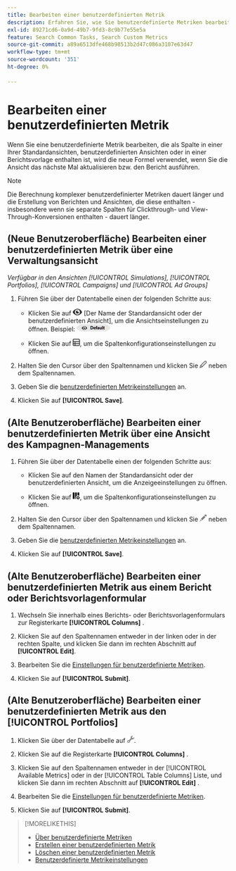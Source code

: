 ```yaml
---
title: Bearbeiten einer benutzerdefinierten Metrik
description: Erfahren Sie, wie Sie benutzerdefinierte Metriken bearbeiten, die anhand von Standardmetriken berechnet werden.
exl-id: 89271cd6-0a9d-49b7-9fd3-8c9b77e55e5a
feature: Search Common Tasks, Search Custom Metrics
source-git-commit: a89a6513dfe468b98513b2d47c086a3107e63d47
workflow-type: tm+mt
source-wordcount: '351'
ht-degree: 0%

---
```


# Bearbeiten einer benutzerdefinierten Metrik

Wenn Sie eine benutzerdefinierte Metrik bearbeiten, die als Spalte in einer Ihrer Standardansichten, benutzerdefinierten Ansichten oder in einer Berichtsvorlage enthalten ist, wird die neue Formel verwendet, wenn Sie die Ansicht das nächste Mal aktualisieren bzw. den Bericht ausführen.

>[!NOTE]
>
>Die Berechnung komplexer benutzerdefinierter Metriken dauert länger und die Erstellung von Berichten und Ansichten, die diese enthalten - insbesondere wenn sie separate Spalten für Clickthrough- und View-Through-Konversionen enthalten - dauert länger.

## (Neue Benutzeroberfläche) Bearbeiten einer benutzerdefinierten Metrik über eine Verwaltungsansicht

*Verfügbar in den Ansichten [!UICONTROL Simulations], [!UICONTROL Portfolios], [!UICONTROL Campaigns] und [!UICONTROL Ad Groups]*

1. Führen Sie über der Datentabelle einen der folgenden Schritte aus:

   * Klicken Sie auf ![Ansichtsauswahl](/help/search-social-commerce/assets/view.png "Ansichtsauswahl") \[Der Name der Standardansicht oder der benutzerdefinierten Ansicht\], um die Ansichtseinstellungen zu öffnen. Beispiel: ![Beispielansicht](/help/search-social-commerce/assets/view-selector-example.png "Beispielansicht")

   * Klicken Sie auf ![Benutzerdefinierte Spalten](/help/search-social-commerce/assets/custom-columns-new.png "Benutzerdefinierte Spalten"), um die Spaltenkonfigurationseinstellungen zu öffnen.

1. Halten Sie den Cursor über den Spaltennamen und klicken Sie ![Bearbeiten](/help/search-social-commerce/assets/edit-new.png "Bearbeiten") neben dem Spaltennamen.

1. Geben Sie die [benutzerdefinierten Metrikeinstellungen](custom-metric-settings.md) an.

1. Klicken Sie auf **[!UICONTROL Save]**.

## (Alte Benutzeroberfläche) Bearbeiten einer benutzerdefinierten Metrik über eine Ansicht des Kampagnen-Managements

1. Führen Sie über der Datentabelle einen der folgenden Schritte aus:

   * Klicken Sie auf den Namen der Standardansicht oder der benutzerdefinierten Ansicht, um die Anzeigeeinstellungen zu öffnen.

   * Klicken Sie auf ![Benutzerdefinierte Spalten](/help/search-social-commerce/assets/custom-columns.png "Benutzerdefinierte Spalten"), um die Spaltenkonfigurationseinstellungen zu öffnen.

1. Halten Sie den Cursor über den Spaltennamen und klicken Sie ![Bearbeiten](/help/search-social-commerce/assets/edit.png "Bearbeiten") neben dem Spaltennamen.

1. Geben Sie die [benutzerdefinierten Metrikeinstellungen](custom-metric-settings.md) an.

1. Klicken Sie auf **[!UICONTROL Save]**.

## (Alte Benutzeroberfläche) Bearbeiten einer benutzerdefinierten Metrik aus einem Bericht oder Berichtsvorlagenformular

1. Wechseln Sie innerhalb eines Berichts- oder Berichtsvorlagenformulars zur Registerkarte **[!UICONTROL Columns]** .

1. Klicken Sie auf den Spaltennamen entweder in der linken oder in der rechten Spalte, und klicken Sie dann im rechten Abschnitt auf **[!UICONTROL Edit]**.

1. Bearbeiten Sie die [Einstellungen für benutzerdefinierte Metriken](custom-metric-settings.md).

1. Klicken Sie auf **[!UICONTROL Submit]**.

## (Alte Benutzeroberfläche) Bearbeiten einer benutzerdefinierten Metrik aus den [!UICONTROL Portfolios]

1. Klicken Sie über der Datentabelle auf ![Ausgewählte Ansicht bearbeiten](/help/search-social-commerce/assets/view-settings.png "Ausgewählte Ansicht bearbeiten").

1. Klicken Sie auf die Registerkarte **[!UICONTROL Columns]** .

1. Klicken Sie auf den Spaltennamen entweder in der [!UICONTROL Available Metrics] oder in der [!UICONTROL Table Columns] Liste, und klicken Sie dann im rechten Abschnitt auf **[!UICONTROL Edit]** .

1. Bearbeiten Sie die [Einstellungen für benutzerdefinierte Metriken](custom-metric-settings.md).

1. Klicken Sie auf **[!UICONTROL Submit]**.

>[!MORELIKETHIS]
>
>* [Über benutzerdefinierte Metriken](custom-metric-about.md)
>* [Erstellen einer benutzerdefinierten Metrik](custom-metric-create.md)
>* [Löschen einer benutzerdefinierten Metrik](custom-metric-delete.md)
>* [Benutzerdefinierte Metrikeinstellungen](custom-metric-settings.md)
